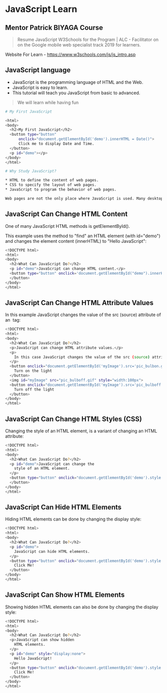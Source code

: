 # JavaScript Learn

## Mentor Patrick BIYAGA Course 

> Resume JavaScript W3Schools for the Program | ALC - Facilitator on on the Google mobile web specialist track 2019 for learners.

Website For Learn - https://www.w3schools.com/js/js_intro.asp

## JavaScript language
* JavaScript is the programming language of HTML and the Web.
* JavaScript is easy to learn.
* This tutorial will teach you JavaScript from basic to advanced.

>We will learn while having fun

```bash
# My First JavaScript

<html>
<body>
  <h2>My First JavaScript</h2>
  <button type="button"
      onclick="document.getElementById('demo').innerHTML = Date()">
      Click me to display Date and Time.
  </button>
  <p id="demo"></p>
</body>
</html> 

# Why Study JavaScript?

* HTML to define the content of web pages.
* CSS to specify the layout of web pages.
* JavaScript to program the behavior of web pages.

Web pages are not the only place where JavaScript is used. Many desktop and server programs use JavaScript. Node.js is the best known. Some databases, like MongoDB and CouchDB, also use JavaScript as their programming language.
```

## JavaScript Can Change HTML Content

One of many JavaScript HTML methods is getElementById().

This example uses the method to "find" an HTML element (with id="demo") and changes the element content (innerHTML) to "Hello JavaScript":

```bash
<!DOCTYPE html>
<html>
<body>
  <h2>What Can JavaScript Do?</h2>
  <p id="demo">JavaScript can change HTML content.</p>
  <button type="button" onclick='document.getElementById("demo").innerHTML = "Hello JavaScript!"'>Click Me!
  </button>
</body>
</html>
```


## JavaScript Can Change HTML Attribute Values

In this example JavaScript changes the value of the src (source) attribute of an <img> tag:


```bash
<!DOCTYPE html>
<html>
<body>
  <h2>What Can JavaScript Do?</h2>
  <p>JavaScript can change HTML attribute values.</p>
  <p>
    In this case JavaScript changes the value of the src (source) attribute of an image.
  </p>
  <button onclick="document.getElementById('myImage').src='pic_bulbon.gif'">
    Turn on the light
  </button>
  <img id="myImage" src="pic_bulboff.gif" style="width:100px">
  <button onclick="document.getElementById('myImage').src='pic_bulboff.gif'">
    Turn off the light
  </button>
</body>
</html>
```


## JavaScript Can Change HTML Styles (CSS)

Changing the style of an HTML element, is a variant of changing an HTML attribute:


```bash
<!DOCTYPE html>
<html>
<body>
  <h2>What Can JavaScript Do?</h2>
  <p id="demo">JavaScript can change the 
    style of an HTML element.
  </p>
  <button type="button" onclick="document.getElementById('demo').style.fontSize='35px'">Click Me!
  </button>
</body>
</html> 
```


## JavaScript Can Hide HTML Elements

Hiding HTML elements can be done by changing the display style:


```bash
<!DOCTYPE html>
<html>
<body>
  <h2>What Can JavaScript Do?</h2>
  <p id="demo">
    JavaScript can hide HTML elements.
  </p>
  <button type="button" onclick="document.getElementById('demo').style.display='none'">
    Click Me!
  </button>
</body>
</html> 
```


## JavaScript Can Show HTML Elements

Showing hidden HTML elements can also be done by changing the display style:


```bash
<!DOCTYPE html>
<html>
<body>
  <h2>What Can JavaScript Do?</h2>
  <p>JavaScript can show hidden 
    HTML elements.
  </p>
  <p id="demo" style="display:none">
    Hello JavaScript!
  </p>
  <button type="button" onclick="document.getElementById('demo').style.display='block'">
    Click Me!
  </button>
</body>
</html>  
```
